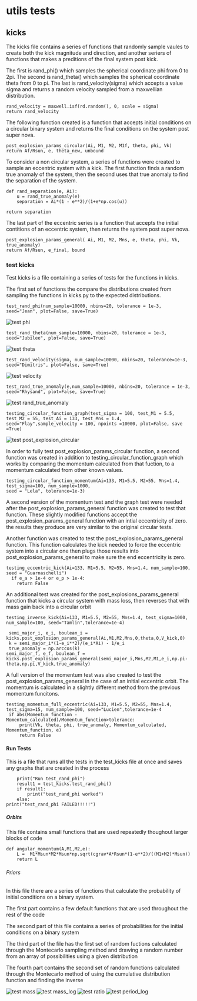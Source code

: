 # utils tests

## kicks

The kicks file contains a series of functions that randomly sample vaules to create both the kick magnitude and direction, and another seriers of functions that makes a preditions of the final system post kick. 

The first is rand_phi() which samples the spherical coordinate phi from 0 to 2pi. The second is rand_theta() which samples the spherical coordinate theta from 0 to pi. The last is rand_velocity(sigma) which accepts a value sigma and returns a random velocity sampled from a maxwellian distribution.
```  
rand_velocity = maxwell.isf(rd.random(), 0, scale = sigma)
return rand_velocity
```

The following function created is a function that accepts initial conditions on a circular binary system and returns the final conditions on the system post super nova.
```
post_explosion_params_circular(Ai, M1, M2, M1f, theta, phi, Vk)
return Af/Rsun, e, theta_new, unbound
```

To consider a non circular system, a series of functions were created to sample an eccentric system with a kick. The first function finds a random true anomaly of the system, then the second uses that true anomaly to find the separation of the system.
```
def rand_separation(e, Ai):
    u = rand_true_anomaly(e)
    separation = Ai*(1 - e**2)/(1+e*np.cos(u))
    
return separation
```

The last part of the eccentric series is a function that accepts the initial contitions of an eccentric system, then returns the system post super nova.
```
post_explosion_params_general( Ai, M1, M2, Mns, e, theta, phi, Vk, true_anomaly)
return Af/Rsun, e_final, bound
```

### test kicks

Test kicks is a file containing a series of tests for the functions in kicks. 

The first set of functions the compare the distributions created from sampling the functions in kicks.py to the expected distributions.

```
test_rand_phi(num_sample=10000, nbins=20, tolerance = 1e-3, seed="Jean", plot=False, save=True)
```
![test phi](images/phi_distribution.png)


```
test_rand_theta(num_sample=10000, nbins=20, tolerance = 1e-3, seed="Jubilee", plot=False, save=True)
```
![test theta](images/theta_distribution.png)


```
test_rand_velocity(sigma, num_sample=10000, nbins=20, tolerance=1e-3, seed="Dimitris", plot=False, save=True)
```
![test velocity](images/velocity_distribution(sigma=10).png)

```
test_rand_true_anomaly(e,num_sample=10000, nbins=20, tolerance = 1e-3, seed="Rhysand", plot=False, save=True)
```
![test rand_true_anomaly](images/true_anomaly_distribution.png)

```
testing_circular_function_graph(test_sigma = 100, test_M1 = 5.5, test_M2 = 55, test_Ai = 133, test_Mns = 1.4, seed="Flay",sample_velocity = 100, npoints =10000, plot=False, save =True)
```
![test post_explosion_circular](images/post_explosion_circular_graph.png)


In order to fully test post_explosion_params_circular function, a second function was created in addition to testing_circular_function_graph which works by comparing the momentum calculated from that fuction, to a momentum calculated from other known values.
```
testing_circular_function_momentum(Ai=133, M1=5.5, M2=55, Mns=1.4, test_sigma=100, num_sample=1000, 
seed = "Lela", tolerance=1e-3)
```

A second version of the momentum test and the graph test were needed after the post_explosion_params_general function was created to test that function. These slightly modified functions accept the post_explosion_params_general function with an intial eccentricity of zero. the results they produce are very similar to the original circular tests.

Another function was created to test the post_explosion_params_general function. This function calculates the kick needed to force the eccentric system into a circular one then plugs those results into post_explosion_params_general to make sure the end eccentricity is zero.
```
testing_eccentric_kick(Ai=133, M1=5.5, M2=55, Mns=1.4, num_sample=100, seed = "Guarnaschelli")
  if e_a > 1e-4 or e_p > 1e-4:
    return False
```
An additional test was created for the post_explosions_params_general function that kicks a circular system with mass loss, then reverses that with mass gain back into a circular orbit
```
testing_inverse_kick(Ai=133, M1=5.5, M2=55, Mns=1.4, test_sigma=1000, num_sample=100, seed="Tamlin",tolerance=1e-4)

 semi_major_i, e_i, boulean_i = kicks.post_explosion_params_general(Ai,M1,M2,Mns,0,theta,0,V_kick,0)
 k = semi_major_i*(1-e_i**2)/(e_i*Ai) - 1/e_i       
 true_anomaly = np.arccos(k)       
semi_major_f, e_f, boulean_f = kicks.post_explosion_params_general(semi_major_i,Mns,M2,M1,e_i,np.pi-theta,np.pi,V_kick,true_anomaly)
```

A full version of the momentum test was also created to test the post_explosion_params_general in the case of an initial eccentric orbit.
The momentum is calculated in a slightly different method from the previous momentum funcitons.
```
testing_momentum_full_eccentric(Ai=133, M1=5.5, M2=55, Mns=1.4, test_sigma=15, num_sample=100, seed="Lucien",tolerance=1e-4
 if abs(Momentum_function - Momentum_calculated)/Momentum_function>tolerance:
     print(Vk, theta, phi, true_anomaly, Momentum_calculated, Momentum_function, e)
     return False
```

#### Run Tests

This is a file that runs all the tests in the test_kicks file at once and saves any graphs that are created in the process
```
    print("Run test_rand_phi")
    result1 = test_kicks.test_rand_phi()
    if result1:
        print("test_rand_phi worked")
    else:
print("test_rand_phi FAILED!!!!!")
```
##### Orbits

This file contains small functions that are used repeatedly thoughout larger blocks of code
```
def angular_momentum(A,M1,M2,e):
    L =  M1*Msun*M2*Msun*np.sqrt(cgrav*A*Rsun*(1-e**2)/((M1+M2)*Msun))
    return L
```

###### Priors

In this file there are a series of functions that calculate the probability of initial conditions on a binary system.

The first part contains a few default functions that are used throughout the rest of the code

The second part of this file contains a series of probabilities for the initial conditions on a binary system

The third part of the file has the first set of random fuctions calculated through the Montecarlo sampling method and drawing a random number from an array of possibilities using a given distribution

The fourth part contains the second set of random functions calculated through the Montecarlo method of using the cumulative distribution function and finding the inverse


![test mass](images/mass_distribution.png)
![test mass_log](images/mass_log_distribution.png)
![test ratio](images/ratio_distribution.png)
![test period_log](images/period_log_distribution.png)
